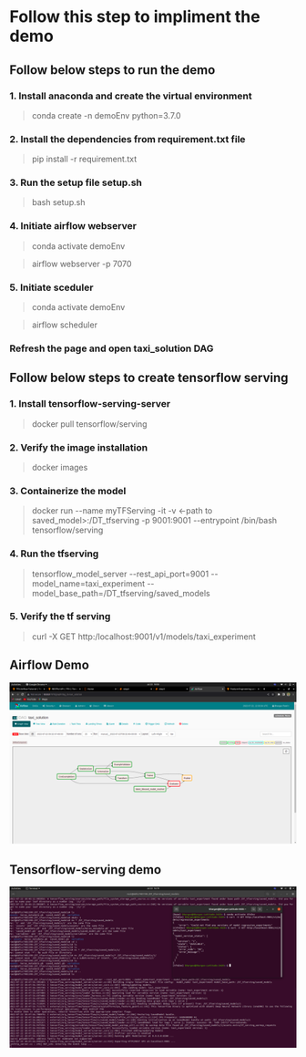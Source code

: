 # Follow this step to impliment the demo

## Follow below steps to run the demo

### 1. Install anaconda and create the virtual environment
> conda create -n demoEnv python=3.7.0

### 2. Install the dependencies from requirement.txt file
> pip install -r requirement.txt

### 3. Run the setup file setup.sh
> bash setup.sh

### 4. Initiate airflow webserver
> conda activate demoEnv

> airflow webserver -p 7070

### 5. Initiate sceduler
> conda activate demoEnv

> airflow scheduler

### Refresh the page and open taxi_solution DAG

## Follow below steps to create tensorflow serving
### 1. Install tensorflow-serving-server
> docker pull tensorflow/serving

### 2. Verify the image installation
> docker images

### 3. Containerize the model
> docker run --name myTFServing -it -v <-path to saved_model>:/DT_tfserving -p 9001:9001 --entrypoint /bin/bash tensorflow/serving

### 4. Run the tfserving
> tensorflow_model_server --rest_api_port=9001 --model_name=taxi_experiment --model_base_path=/DT_tfserving/saved_models

### 5. Verify the tf serving
> curl -X GET http:/localhost:9001/v1/models/taxi_experiment


## Airflow Demo
![alt text](https://github.com/Engineer1999/Detect-technologies-I2/blob/main/images/Final_DAG.png)


## Tensorflow-serving demo
![alt text](https://github.com/Engineer1999/Detect-technologies-I2/blob/main/images/serving.png)

